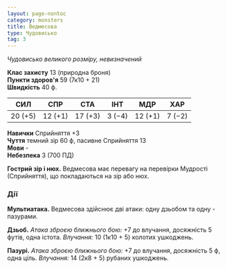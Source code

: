 ```yaml
---
layout: page-nontoc
category: monsters
title: Ведмесова
type: Чудовисько
tag: 3
---
```


_Чудовисько великого розміру, невизначений_

**Клас захисту** 13 (природна броня)    
**Пункти здоров'я** 59 (7к10 + 21)    
**Швидкість** 40 ф.

| СИЛ     | СПР     | СТА     | ІНТ    | МДР     | ХАР    |
| ------- | ------- | ------- | ------ | ------- | ------ |
| 20 (+5) | 12 (+1) | 17 (+3) | 3 (−4) | 12 (+1) | 7 (−2) |

**Навички** Сприйняття +3    
**Чуття** темний зір 60 ф, пасивне Сприйняття 13    
**Мови** -    
**Небезпека** 3 (700 ПД)

**Гострий зір і нюх.** Ведмесова має перевагу на перевірки Мудрості (Сприйняття), що покладаються на зір або нюх.

### Дії
**Мультиатака.** Ведмесова здійснює дві атаки: одну дзьобом та одну - пазурами.    

**Дзьоб.** _Атака зброєю ближнього бою:_ +7 до влучання, досяжність 5 футів, одна істота. _Влучання:_ 10 (1к10 + 5) колотих ушкоджень.    

**Пазурі.** _Атака зброєю ближнього бою:_ +7 до влучання, досяжність 5 ф, одна ціль. _Влучання:_ 14 (2к8 + 5) рубаних ушкоджень.
